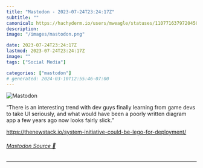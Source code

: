 ```yaml
---
title: "Mastodon - 2023-07-24T23:24:17Z"
subtitle: ""
canonical: https://hachyderm.io/users/mweagle/statuses/110771637972045069
description:
image: "/images/mastodon.png"

date: 2023-07-24T23:24:17Z
lastmod: 2023-07-24T23:24:17Z
image: ""
tags: ["Social Media"]

categories: ["mastodon"]
# generated: 2024-03-10T12:55:46-07:00
---
```

![Mastodon](/images/mastodon.png)

<p>“There is an interesting trend with dev guys finally learning from game devs to take UI seriously, and what would have been a poorly written diagram app a few years ago now looks fairly slick.”</p><p><a href="https://thenewstack.io/system-initiative-could-be-lego-for-deployment/" target="_blank" rel="nofollow noopener noreferrer" translate="no"><span class="invisible">https://</span><span class="ellipsis">thenewstack.io/system-initiati</span><span class="invisible">ve-could-be-lego-for-deployment/</span></a></p>


###### [Mastodon Source 🐘](https://hachyderm.io/@mweagle/110771637972045069)

___
